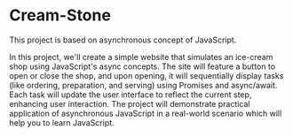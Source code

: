 # Cream-Stone
This project is based on asynchronous concept of JavaScript.

In this project, we'll create a simple website that simulates an ice-cream shop using JavaScript's async concepts. The site will feature a button to open or close the shop, and upon opening, it will sequentially display tasks (like ordering, preparation, and serving) using Promises and async/await. Each task will update the user interface to reflect the current step, enhancing user interaction. The project will demonstrate practical application of asynchronous JavaScript in a real-world scenario which will help you to learn JavaScript.
